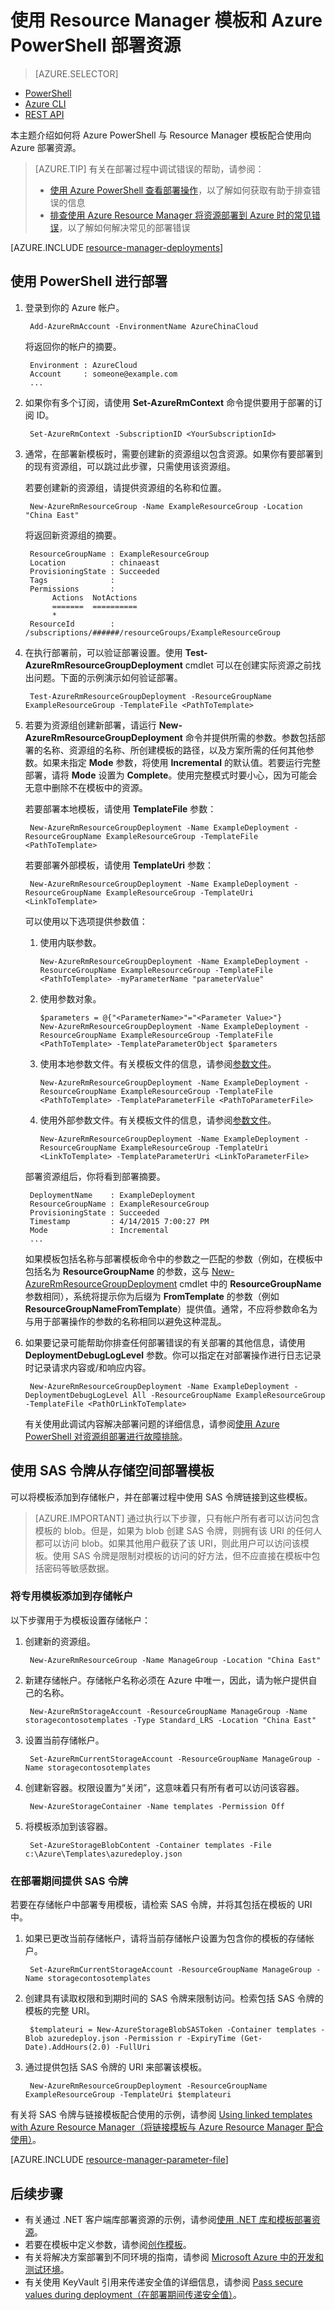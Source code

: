 <!-- Remove Portal -->
<properties
   pageTitle="使用资源管理器模板部署资源 | Azure"
   description="使用 Azure Resource Manager 和 Azure PowerShell 将资源部署到 Azure。资源在 Resource Manager 模板中定义。"
   services="azure-resource-manager"
   documentationCenter="na"
   authors="tfitzmac"
   manager="timlt"
   editor="tysonn"/>

<tags
   ms.service="azure-resource-manager"
   ms.date="06/08/2016"
   wacn.date="07/11/2016"/>

# 使用 Resource Manager 模板和 Azure PowerShell 部署资源

> [AZURE.SELECTOR]
- [PowerShell](/documentation/articles/resource-group-template-deploy/)
- [Azure CLI](/documentation/articles/resource-group-template-deploy-cli/)
- [REST API](/documentation/articles/resource-group-template-deploy-rest/)
<!--
- [门户](/documentation/articles/resource-group-template-deploy-portal)
- [Visual Studio](/documentation/articles/vs-azure-tools-resource-groups-deployment-projects-create-deploy)
-->

本主题介绍如何将 Azure PowerShell 与 Resource Manager 模板配合使用向 Azure 部署资源。

> [AZURE.TIP] 有关在部署过程中调试错误的帮助，请参阅：
>
> - [使用 Azure PowerShell 查看部署操作](/documentation/articles/resource-manager-troubleshoot-deployments-powershell/)，以了解如何获取有助于排查错误的信息
> - [排查使用 Azure Resource Manager 将资源部署到 Azure 时的常见错误](/documentation/articles/resource-manager-common-deployment-errors/)，以了解如何解决常见的部署错误

[AZURE.INCLUDE [resource-manager-deployments](../includes/resource-manager-deployments.md)]

## 使用 PowerShell 进行部署

1. 登录到你的 Azure 帐户。

        Add-AzureRmAccount -EnvironmentName AzureChinaCloud

     将返回你的帐户的摘要。

        Environment : AzureCloud
        Account     : someone@example.com
        ...

2. 如果你有多个订阅，请使用 **Set-AzureRmContext** 命令提供要用于部署的订阅 ID。

        Set-AzureRmContext -SubscriptionID <YourSubscriptionId>

3. 通常，在部署新模板时，需要创建新的资源组以包含资源。如果你有要部署到的现有资源组，可以跳过此步骤，只需使用该资源组。

     若要创建新的资源组，请提供资源组的名称和位置。

        New-AzureRmResourceGroup -Name ExampleResourceGroup -Location "China East"
   
     将返回新资源组的摘要。
   
        ResourceGroupName : ExampleResourceGroup
        Location          : chinaeast
        ProvisioningState : Succeeded
        Tags              :
        Permissions       :
             Actions  NotActions
             =======  ==========
             *
        ResourceId        : /subscriptions/######/resourceGroups/ExampleResourceGroup

4. 在执行部署前，可以验证部署设置。使用 **Test-AzureRmResourceGroupDeployment** cmdlet 可以在创建实际资源之前找出问题。下面的示例演示如何验证部署。

        Test-AzureRmResourceGroupDeployment -ResourceGroupName ExampleResourceGroup -TemplateFile <PathToTemplate>

5. 若要为资源组创建新部署，请运行 **New-AzureRmResourceGroupDeployment** 命令并提供所需的参数。参数包括部署的名称、资源组的名称、所创建模板的路径，以及方案所需的任何其他参数。如果未指定 **Mode** 参数，将使用 **Incremental** 的默认值。若要运行完整部署，请将 **Mode** 设置为 **Complete**。使用完整模式时要小心，因为可能会无意中删除不在模板中的资源。

     若要部署本地模板，请使用 **TemplateFile** 参数：

        New-AzureRmResourceGroupDeployment -Name ExampleDeployment -ResourceGroupName ExampleResourceGroup -TemplateFile <PathToTemplate>

     若要部署外部模板，请使用 **TemplateUri** 参数：

        New-AzureRmResourceGroupDeployment -Name ExampleDeployment -ResourceGroupName ExampleResourceGroup -TemplateUri <LinkToTemplate>
   
     可以使用以下选项提供参数值：
   
     1. 使用内联参数。

            New-AzureRmResourceGroupDeployment -Name ExampleDeployment -ResourceGroupName ExampleResourceGroup -TemplateFile <PathToTemplate> -myParameterName "parameterValue"

     2. 使用参数对象。

            $parameters = @{"<ParameterName>"="<Parameter Value>"}
            New-AzureRmResourceGroupDeployment -Name ExampleDeployment -ResourceGroupName ExampleResourceGroup -TemplateFile <PathToTemplate> -TemplateParameterObject $parameters

     3. 使用本地参数文件。有关模板文件的信息，请参阅[参数文件](#parameter-file)。

            New-AzureRmResourceGroupDeployment -Name ExampleDeployment -ResourceGroupName ExampleResourceGroup -TemplateFile <PathToTemplate> -TemplateParameterFile <PathToParameterFile>

     4. 使用外部参数文件。有关模板文件的信息，请参阅[参数文件](#parameter-file)。

            New-AzureRmResourceGroupDeployment -Name ExampleDeployment -ResourceGroupName ExampleResourceGroup -TemplateUri <LinkToTemplate> -TemplateParameterUri <LinkToParameterFile>

     部署资源组后，你将看到部署摘要。

        DeploymentName    : ExampleDeployment
        ResourceGroupName : ExampleResourceGroup
        ProvisioningState : Succeeded
        Timestamp         : 4/14/2015 7:00:27 PM
        Mode              : Incremental
        ...

     如果模板包括名称与部署模板命令中的参数之一匹配的参数（例如，在模板中包括名为 **ResourceGroupName** 的参数，这与 [New-AzureRmResourceGroupDeployment](https://msdn.microsoft.com/library/azure/mt679003.aspx) cmdlet 中的 **ResourceGroupName** 参数相同），系统将提示你为后缀为 **FromTemplate** 的参数（例如 **ResourceGroupNameFromTemplate**）提供值。通常，不应将参数命名为与用于部署操作的参数的名称相同以避免这种混乱。

6. 如果要记录可能帮助你排查任何部署错误的有关部署的其他信息，请使用 **DeploymentDebugLogLevel** 参数。你可以指定在对部署操作进行日志记录时记录请求内容或/和响应内容。

        New-AzureRmResourceGroupDeployment -Name ExampleDeployment -DeploymentDebugLogLevel All -ResourceGroupName ExampleResourceGroup -TemplateFile <PathOrLinkToTemplate>
        
     有关使用此调试内容解决部署问题的详细信息，请参阅[使用 Azure PowerShell 对资源组部署进行故障排除](/documentation/articles/resource-manager-troubleshoot-deployments-powershell/)。

## 使用 SAS 令牌从存储空间部署模板

可以将模板添加到存储帐户，并在部署过程中使用 SAS 令牌链接到这些模板。

> [AZURE.IMPORTANT] 通过执行以下步骤，只有帐户所有者可以访问包含模板的 blob。但是，如果为 blob 创建 SAS 令牌，则拥有该 URI 的任何人都可以访问 blob。如果其他用户截获了该 URI，则此用户可以访问该模板。使用 SAS 令牌是限制对模板的访问的好方法，但不应直接在模板中包括密码等敏感数据。

### 将专用模板添加到存储帐户

以下步骤用于为模板设置存储帐户：

1. 创建新的资源组。

        New-AzureRmResourceGroup -Name ManageGroup -Location "China East"

2. 新建存储帐户。存储帐户名称必须在 Azure 中唯一，因此，请为帐户提供自己的名称。

        New-AzureRmStorageAccount -ResourceGroupName ManageGroup -Name storagecontosotemplates -Type Standard_LRS -Location "China East"

3. 设置当前存储帐户。

        Set-AzureRmCurrentStorageAccount -ResourceGroupName ManageGroup -Name storagecontosotemplates

4. 创建新容器。权限设置为“关闭”，这意味着只有所有者可以访问该容器。

        New-AzureStorageContainer -Name templates -Permission Off
        
5. 将模板添加到该容器。

        Set-AzureStorageBlobContent -Container templates -File c:\Azure\Templates\azuredeploy.json
        
### 在部署期间提供 SAS 令牌

若要在存储帐户中部署专用模板，请检索 SAS 令牌，并将其包括在模板的 URI 中。

1. 如果已更改当前存储帐户，请将当前存储帐户设置为包含你的模板的存储帐户。

        Set-AzureRmCurrentStorageAccount -ResourceGroupName ManageGroup -Name storagecontosotemplates

2. 创建具有读取权限和到期时间的 SAS 令牌来限制访问。检索包括 SAS 令牌的模板的完整 URI。

        $templateuri = New-AzureStorageBlobSASToken -Container templates -Blob azuredeploy.json -Permission r -ExpiryTime (Get-Date).AddHours(2.0) -FullUri

3. 通过提供包括 SAS 令牌的 URI 来部署该模板。

        New-AzureRmResourceGroupDeployment -ResourceGroupName ExampleResourceGroup -TemplateUri $templateuri

有关将 SAS 令牌与链接模板配合使用的示例，请参阅 [Using linked templates with Azure Resource Manager（将链接模板与 Azure Resource Manager 配合使用）](/documentation/articles/resource-group-linked-templates)。

[AZURE.INCLUDE [resource-manager-parameter-file](../includes/resource-manager-parameter-file.md)]

## 后续步骤
- 有关通过 .NET 客户端库部署资源的示例，请参阅[使用 .NET 库和模板部署资源](/documentation/articles/virtual-machines-windows-csharp-template/)。
- 若要在模板中定义参数，请参阅[创作模板](/documentation/articles/resource-group-authoring-templates#parameters)。
- 有关将解决方案部署到不同环境的指南，请参阅 [Microsoft Azure 中的开发和测试环境](/documentation/articles/solution-dev-test-environments/)。
- 有关使用 KeyVault 引用来传递安全值的详细信息，请参阅 [Pass secure values during deployment（在部署期间传递安全值）](/documentation/articles/resource-manager-keyvault-parameter/)。


<!---HONumber=Mooncake_0704_2016-->
